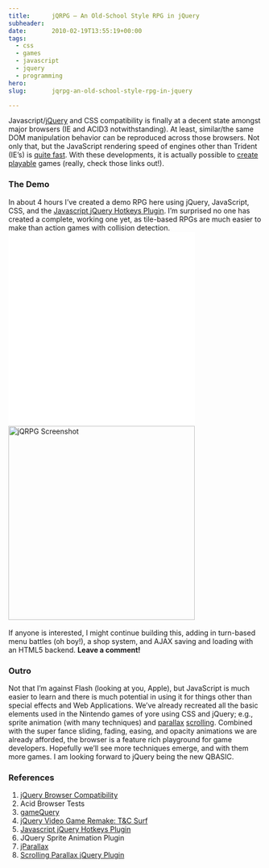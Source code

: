 ```yaml
---
title:      jQRPG — An Old-School Style RPG in jQuery
subheader:  
date:       2010-02-19T13:55:19+00:00
tags:
  - css
  - games
  - javascript
  - jquery
  - programming
hero:       
slug:       jqrpg-an-old-school-style-rpg-in-jquery

---
```



<p>Javascript/<a href="http://docs.jquery.com/Browser_Compatibility">jQuery</a> and CSS compatibility is finally at a decent state amongst major browsers (IE and ACID3 notwithstanding). At least, similar/the same DOM manipulation behavior can be reproduced across those browsers. Not only that, but the JavaScript rendering speed of engines other than Trident (IE&#8217;s) is <a href="http://lifehacker.com/5457242/browser-speed-tests-firefox-36-chrome-4-opera-105-and-extensions">quite fast</a>. With these developments, it is actually possible to <a href="http://gamequery.onaluf.org/">create</a> <a href="http://jonraasch.com/blog/jquery-video-game-remake-tc-surf-designs">playable</a> games (really, check those links out!).</p>
<h3>The Demo</h3>
<p>In about 4 hours I&#8217;ve created a demo RPG here using jQuery, JavaScript, CSS, and the <a href="http://code.google.com/p/js-hotkeys/">Javascript jQuery Hotkeys Plugin</a>. I&#8217;m surprised no one has created a complete, working one yet, as tile-based RPGs are much easier to make than action games with collision detection.<br />
<img src="data:image/gif;base64,R0lGODdhAQABAPAAAP///wAAACwAAAAAAQABAEACAkQBADs=" data-lazy-type="image" data-lazy-src="http://davidosomething.com/content/uploads/jqrpg.png" alt="jQRPG Screenshot" title="jQRPG Screenshot" width="370" height="385" class="lazy lazy-hidden aligncenter size-full wp-image-146" /><noscript><img src="http://davidosomething.com/content/uploads/jqrpg.png" alt="jQRPG Screenshot" title="jQRPG Screenshot" width="370" height="385" class="aligncenter size-full wp-image-146" /></noscript><br />
<span id="more-145"></span><br />
If anyone is interested, I might continue building this, adding in turn-based menu battles (oh boy!), a shop system, and AJAX saving and loading with an HTML5 backend. <strong>Leave a comment!</strong></p>
<h3>Outro</h3>
<p>Not that I&#8217;m against Flash (looking at you, Apple), but JavaScript is much easier to learn and there is much potential in using it for things other than special effects and Web Applications. We&#8217;ve already recreated all the basic elements used in the Nintendo games of yore using CSS and jQuery; e.g., sprite animation (with many techniques) and <a href="http://stephband.info/jparallax/">parallax</a> <a href="http://dev.jonraasch.com/scrolling-parallax/examples/scrolling-parallax">scrolling</a>. Combined with the super fance sliding, fading, easing, and opacity animations we are already afforded, the browser is a feature rich playground for game developers. Hopefully we&#8217;ll see more techniques emerge, and with them more games. I am looking forward to jQuery being the new QBASIC.</p>
<h3>References</h3>
<ol>
<li><a href="http://docs.jquery.com/Browser_Compatibility">jQuery Browser Compatibility</a></li>
<li>Acid Browser Tests</li>
<li><a href="http://gamequery.onaluf.org/">gameQuery</a></li>
<li><a href="http://jonraasch.com/blog/jquery-video-game-remake-tc-surf-designs">jQuery Video Game Remake: T&amp;C Surf</a></li>
<li><a href="http://code.google.com/p/js-hotkeys/">Javascript jQuery Hotkeys Plugin</a></li>
<li>JQuery Sprite Animation Plugin</li>
<li><a href="http://stephband.info/jparallax/">jParallax</a></li>
<li><a href="http://dev.jonraasch.com/scrolling-parallax/examples/scrolling-parallax">Scrolling Parallax jQuery Plugin</a></li>
</ol>

